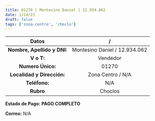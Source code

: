 ```yaml
---
title: 01270 | Montesino Daniel | 12.934.062
date: 1/14/23
draft: false
tags: ['zona-centro', 'choclo']
---
```


|          **Datos**          |               /               |
|:---------------------------:|:-----------------------------:|
| **Nombre, Apellido y DNI:** | Montesino Daniel / 12.934.062 |
|          **V o T:**         |            Vendedor           |
|      **Numero Único:**      |             01270             |
|  **Localidad y Dirección:** |       Zona Centro / N/A       |
|        **Teléfono:**        |              N/A              |
|          **Rubro**          |            Choclos            |

**Estado de Pago:** **PAGO COMPLETO**

**Correo:** N/A
